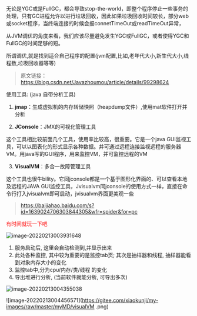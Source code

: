 无论是YGC或是FullGC，都会导致stop-the-world，即整个程序停止一些事务的处理，只有GC进程允许以进行垃圾回收，因此如果垃圾回收时间较长，部分web或socket程序，当终端连接的时候会报connetTimeOut或readTimeOut异常，

从JVM调优的角度来看，我们应该尽量避免发生YGC或FullGC，或者使得YGC和FullGC的时间足够的短。

所谓调优,就是找到适合自己程序的配置(jvm配置,比如,老年代大小,新生代大小,线程数,垃圾回收器等等)

> 原文链接：https://blog.csdn.net/Javazhoumou/article/details/99298624

使用工具:  (java 自带分析工具)

1. **jmap**：生成虚拟机的内存转储快照（heapdump文件）,使用mat软件打开并分析

2. **JConsole**：JMX的可视化管理工具

这个工具相比较前面几个工具，使用率比较高，很重要。它是一个java GUI监视工具，可以以图表化的形式显示各种数据。并可通过远程连接监视远程的服务器VM。用java写的GUI程序，用来监控VM，并可监控远程的VM

3. **VisualVM**：多合一故障管理工具

这个工具也很牛bility。它同jconsole都是一个基于图形化界面的、可以查看本地及远程的JAVA GUI监控工具，Jvisualvm同jconsole的使用方式一样，直接在命令行打入jvisualvm即可启动，jvisualvm界面更美观一些

> https://baijiahao.baidu.com/s?id=1639024706303844305&wfr=spider&for=pc

<font style='color:red'>有时间就玩一下吧</font>

![image-20220213003931648](https://gitee.com/xiaokunji/my-images/raw/master/myMD/visualVM界面.png)



1. 服务启动后, 这里会自动检测到,并显示出来
2. 此处各种监控, 其中较为重要的是监控tab页; 其次是抽样器和线程, 抽样器能看到对象内存大小的变化
3. 监控tab中,分为cpu/内存/类/线程 的变化
4. 导出堆进行分析, (当前软件就能分析, 可导出多次)



![image-20220213004355038](https://gitee.com/xiaokunji/my-images/raw/master/myMD/visualVM抽样器.png)



![image-20220213004456571](https://gitee.com/xiaokunji/my-images/raw/master/myMD/visualVM .png)
